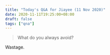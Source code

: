 ```yaml
---
title: "Today's Q&A for Jiayee (11 Nov 2020)"
date: 2020-11-11T19:25:00+08:00
draft: false
tags: ["qna"]
---
```

> What do you always avoid?

Wastage.

